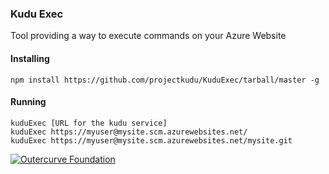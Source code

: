 ### Kudu Exec

Tool providing a way to execute commands on your Azure Website

#### Installing

    npm install https://github.com/projectkudu/KuduExec/tarball/master -g

#### Running

    kuduExec [URL for the kudu service]
    kuduExec https://myuser@mysite.scm.azurewebsites.net/
    kuduExec https://myuser@mysite.scm.azurewebsites.net/mysite.git

[![Outercurve Foundation](http://www.outercurve.org/Portals/0/Skins/CodePlex_NEW/images/footer-logo.jpg)](http://www.outercurve.org/)
